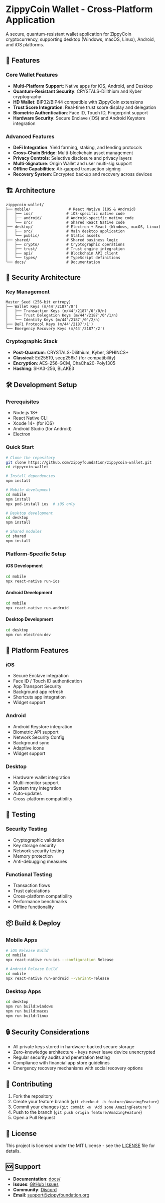 # ZippyCoin Wallet - Cross-Platform Application

A secure, quantum-resistant wallet application for ZippyCoin cryptocurrency, supporting desktop (Windows, macOS, Linux), Android, and iOS platforms.

## 🚀 Features

### Core Wallet Features
- **Multi-Platform Support**: Native apps for iOS, Android, and Desktop
- **Quantum-Resistant Security**: CRYSTALS-Dilithium and Kyber cryptography
- **HD Wallet**: BIP32/BIP44 compatible with ZippyCoin extensions
- **Trust Score Integration**: Real-time trust score display and delegation
- **Biometric Authentication**: Face ID, Touch ID, Fingerprint support
- **Hardware Security**: Secure Enclave (iOS) and Android Keystore integration

### Advanced Features
- **DeFi Integration**: Yield farming, staking, and lending protocols
- **Cross-Chain Bridge**: Multi-blockchain asset management
- **Privacy Controls**: Selective disclosure and privacy layers
- **Multi-Signature**: Origin Wallet and user multi-sig support
- **Offline Capabilities**: Air-gapped transaction signing
- **Recovery System**: Encrypted backup and recovery across devices

## 🏗️ Architecture

```
zippycoin-wallet/
├── mobile/                 # React Native (iOS & Android)
│   ├── ios/               # iOS-specific native code
│   ├── android/           # Android-specific native code
│   └── src/               # Shared React Native code
├── desktop/               # Electron + React (Windows, macOS, Linux)
│   ├── src/               # Main desktop application
│   └── public/            # Static assets
├── shared/                # Shared business logic
│   ├── crypto/            # Cryptographic operations
│   ├── trust/             # Trust engine integration
│   ├── api/               # Blockchain API client
│   └── types/             # TypeScript definitions
└── docs/                  # Documentation
```

## 🔐 Security Architecture

### Key Management
```
Master Seed (256-bit entropy)
├── Wallet Keys (m/44'/2187'/0')
│   ├── Transaction Keys (m/44'/2187'/0'/0/n)
│   ├── Trust Delegation Keys (m/44'/2187'/0'/1/n)
│   └── Identity Keys (m/44'/2187'/0'/2/n)
├── DeFi Protocol Keys (m/44'/2187'/1')
└── Emergency Recovery Keys (m/44'/2187'/2')
```

### Cryptographic Stack
- **Post-Quantum**: CRYSTALS-Dilithium, Kyber, SPHINCS+
- **Classical**: Ed25519, secp256k1 (for compatibility)
- **Encryption**: AES-256-GCM, ChaCha20-Poly1305
- **Hashing**: SHA3-256, BLAKE3

## 🛠️ Development Setup

### Prerequisites
- Node.js 18+
- React Native CLI
- Xcode 14+ (for iOS)
- Android Studio (for Android)
- Electron

### Quick Start
```bash
# Clone the repository
git clone https://github.com/zippyfoundation/zippycoin-wallet.git
cd zippycoin-wallet

# Install dependencies
npm install

# Mobile development
cd mobile
npm install
npx pod-install ios  # iOS only

# Desktop development
cd desktop
npm install

# Shared modules
cd shared
npm install
```

### Platform-Specific Setup

#### iOS Development
```bash
cd mobile
npx react-native run-ios
```

#### Android Development
```bash
cd mobile
npx react-native run-android
```

#### Desktop Development
```bash
cd desktop
npm run electron:dev
```

## 📱 Platform Features

### iOS
- Secure Enclave integration
- Face ID / Touch ID authentication
- App Transport Security
- Background app refresh
- Shortcuts app integration
- Widget support

### Android
- Android Keystore integration
- Biometric API support
- Network Security Config
- Background sync
- Adaptive icons
- Widget support

### Desktop
- Hardware wallet integration
- Multi-monitor support
- System tray integration
- Auto-updates
- Cross-platform compatibility

## 🧪 Testing

### Security Testing
- Cryptographic validation
- Key storage security
- Network security testing
- Memory protection
- Anti-debugging measures

### Functional Testing
- Transaction flows
- Trust calculations
- Cross-platform compatibility
- Performance benchmarks
- Offline functionality

## 📦 Build & Deploy

### Mobile Apps
```bash
# iOS Release Build
cd mobile
npx react-native run-ios --configuration Release

# Android Release Build
cd mobile
npx react-native run-android --variant=release
```

### Desktop Apps
```bash
cd desktop
npm run build:windows
npm run build:macos
npm run build:linux
```

## 🔒 Security Considerations

- All private keys stored in hardware-backed secure storage
- Zero-knowledge architecture - keys never leave device unencrypted
- Regular security audits and penetration testing
- Compliance with financial app store guidelines
- Emergency recovery mechanisms with social recovery options

## 🤝 Contributing

1. Fork the repository
2. Create your feature branch (`git checkout -b feature/AmazingFeature`)
3. Commit your changes (`git commit -m 'Add some AmazingFeature'`)
4. Push to the branch (`git push origin feature/AmazingFeature`)
5. Open a Pull Request

## 📄 License

This project is licensed under the MIT License - see the [LICENSE](LICENSE) file for details.

## 🆘 Support

- **Documentation**: [docs/](./docs/)
- **Issues**: [GitHub Issues](https://github.com/zippyfoundation/zippycoin-wallet/issues)
- **Community**: [Discord](https://discord.gg/zippycoin)
- **Email**: support@zippyfoundation.org 